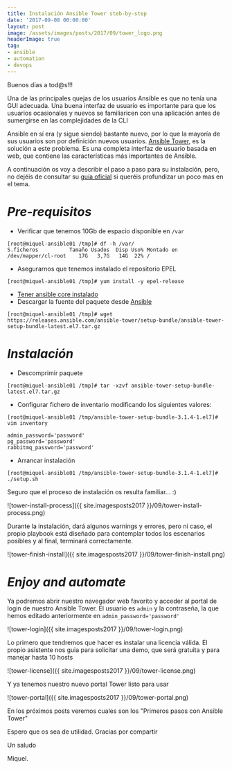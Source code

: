 ```yaml
---
title: Instalación Ansible Tower steb-by-step
date: '2017-09-08 00:00:00'
layout: post
image: /assets/images/posts/2017/09/tower_logo.png
headerImage: true
tag:
- ansible
- automation
- devops
---
```


Buenos días a tod@s!!!

Una de las principales quejas de los usuarios Ansible es que no tenía una GUI adecuada. Una buena interfaz de usuario es importante para que los usuarios ocasionales y nuevos se familiaricen con una aplicación antes de sumergirse en las complejidades de la CLI

Ansible en sí era (y sigue siendo) bastante nuevo, por lo que la mayoría de sus usuarios son por definición nuevos usuarios. [Ansible Tower](https://www.ansible.com/tower), es la solución a este problema. Es una completa interfaz de usuario basada en web, que contiene las características más importantes de Ansible.

A continuación os voy a describir el paso a paso para su instalación, pero, no dejéis de consultar su [guía oficial](http://docs.ansible.com/ansible-tower/latest/html/installandreference/index.html) si queréis profundizar un poco mas en el tema.

# *Pre-requisitos*

+ Verificar que tenemos 10Gb de espacio disponible en `/var`

```ssh
[root@miquel-ansible01 /tmp]# df -h /var/
S.ficheros          Tamaño Usados  Disp Uso% Montado en
/dev/mapper/cl-root    17G   3,7G   14G  22% /
```

+ Asegurarnos que tenemos instalado el repositorio EPEL

```ssh
[root@miquel-ansible01 /tmp]# yum install -y epel-release
```

+ [Tener ansible core instalado](https://miquelmariano.github.io/2017/01/ansible-for-dummies/)
+ Descargar la fuente del paquete desde [Ansible](https://releases.ansible.com/ansible-tower/setup-bundle/)

```ssh
[root@miquel-ansible01 /tmp]# wget https://releases.ansible.com/ansible-tower/setup-bundle/ansible-tower-setup-bundle-latest.el7.tar.gz
```

# *Instalación*

+ Descomprimir paquete

```ssh
[root@miquel-ansible01 /tmp]# tar -xzvf ansible-tower-setup-bundle-latest.el7.tar.gz
```

+ Configurar fichero de inventario modificando los siguientes valores:

```ssh
[root@miquel-ansible01 /tmp/ansible-tower-setup-bundle-3.1.4-1.el7]# vim inventory
```
```vim
admin_password='password'
pg_password='password'
rabbitmq_password='password'
```

+ Arrancar instalación

```ssh
[root@miquel-ansible01 /tmp/ansible-tower-setup-bundle-3.1.4-1.el7]# ./setup.sh
```

Seguro que el proceso de instalación os resulta familiar... :)

![tower-install-process]({{ site.imagesposts2017 }}/09/tower-install-process.png)

Durante la instalación, dará algunos warnings y errores, pero ni caso, el propio playbook está diseñado para contemplar todos los escenarios posibles y al final, terminará correctamente.

![tower-finish-install]({{ site.imagesposts2017 }}/09/tower-finish-install.png)

# *Enjoy and automate*

Ya podremos abrir nuestro navegador web favorito y acceder al portal de login de nuestro Ansible  Tower. El usuario es `admin` y la contraseña, la que hemos editado anteriormente en `admin_password='password'`

![tower-login]({{ site.imagesposts2017 }}/09/tower-login.png)

Lo primero que tendremos que hacer es instalar una licencia válida. El propio asistente nos guia para solicitar una demo, que será gratuita y para manejar hasta 10 hosts

![tower-license]({{ site.imagesposts2017 }}/09/tower-license.png)

Y ya tenemos nuestro nuevo portal Tower listo para usar

![tower-portal]({{ site.imagesposts2017 }}/09/tower-portal.png)

En los próximos posts veremos cuales son los "Primeros pasos con Ansible Tower"

Espero que os sea de utilidad.
Gracias por compartir

Un saludo

Miquel.